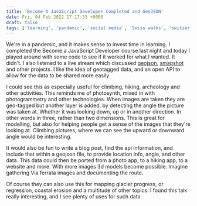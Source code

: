 ```yaml
---
title: 'Become A JavaScript Developer Completed and GeoJSON'
date: Fri, 04 Feb 2022 17:17:33 +0000
draft: false
tags: ['learning', 'pandemic', 'social media', 'Swiss walks', 'switzerland']
---
```


We're in a pandemic, and it makes sense to invest time in learning. I completed the Become a JavaScript Developer course last night and today I played around with some code to see if it worked for what I wanted. It didn't. I also listened to a live stream which discussed [geojson](http://geojson.io/#map=2/20.0/0.0), [smapshot](https://smapshot.heig-vd.ch/process) and other projects. I like the idea of geotagged data, and an open API to allow for the data to be shared more easily

I could see this as especially useful for climbing, hiking, archeology and other activities. This reminds me of photosynth, mixed in with photogrammetry and other technologies. When images are taken they are geo-tagged but another layer is added, by detecting the angle the picture was taken at. Whether it was looking down, up or in another direction. In other words in three, rather than two dimensions. This is great for modelling, but also for helping people get a sense of the images that they're looking at. Climbing pictures, where we can see the upward or downward angle would be interesting.

It would also be fun to write a blog post, find the api information, and include that within a geojson file, to provide location info, angle, and other data. This data could then be ported from a photo app, to a hiking app, to a website and more. With more images 3d models become possible. Imagine gathering Via ferrata images and documenting the route.

Of course they can also use this for mapping glacier progress, or regression, coastal erosion and a multitude of other topics. I found this talk really interesting, and I see plenty of uses for such data.